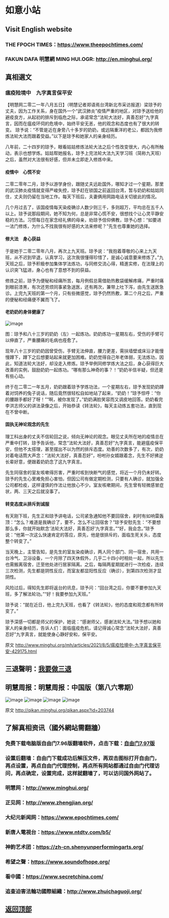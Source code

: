# 如意小站

## Visit English website

### THE FPOCH TIMES：https://www.theepochtimes.com/

### FAKUN DAFA 明慧網 MING HUI.OGR: http://en.minghui.org/

## 真相選文

### 瘟疫险境中　九字真言保平安

【明慧网二零二一年八月五日】（明慧记者郑语焉台湾新北市采访报道）梁琼予的丈夫，因为工作关系，身在国外一个“武汉肺炎”疫情严重的地区，对琼予送给他的避疫良方，从起初的排斥到临危之际，承诺常念“法轮大法好，真善忍好”九字真言，因而在瘟疫环伺的危境中，始终平安无恙，他的观念和态度也有了很大的转变。
琼予说：“不管是近在身旁八十多岁的奶奶，或远隔重洋的老公，都因为我修炼法轮大法而跟着受益。”以下是琼予和她家人的亲身经历。

八年前，二十四岁的琼予，眼看姑姑修炼法轮大法之后个性改变很大，内心有所触动，表示也想学炼。姑姑帮她报名，琼予上完法轮大法九天学习班（简称九天班）之后，虽然对大法很有好感，但并未立即走入修炼中来。

#### 疫情中　心慌不安

二零二零年二月，琼予以游学身份，跟随丈夫远赴国外，哪知才过一个星期，那里的武汉肺炎疫情就变得严峻失控，琼予赶在锁国之前返回台湾，暂与奶奶和姑姑同住，丈夫则仍留在当地工作。每天下班后，夫妻俩用网路电话关切彼此的情况。

几个月过去了，该国疫情每天染疫确诊人数少则三千，多则超万，平均总在五千人以上。琼予说那段期间，她不知为何，总是非常心慌不安，很想找个让心灵平静安稳的方法。习惯每日在家念经礼佛的母亲，劝琼予信仰佛教，琼予心想：“如要进一法门修炼，为什么不找我很有好感的大法来修呢？”先生也尊重她的选择。

#### 修大法　身心获益

于是她于二零二零年八月，再次上九天班。琼予说：“我抱着尊敬的心来上九天班，从不迟到早退，认真学习，这次我很懂得珍惜了，是诚心诚意要来修炼了。”九天班之后，琼予积极参加集体学法炼功，与同修交流心得，精進实修，在法理上的认识突飞猛进，身心也有了意想不到的获益。

修炼之前，琼予为便秘和经痛所苦，每月例假总需借助热敷袋缓解疼痛，严重时痛到眼前漆黑，有次还劳烦同事紧急送医，还有两次，兼带上吐下泻，由先生送医急诊。上完九天班的第一个月，只有些微感觉，琼予仍然热敷，第二个月之后，严重的便秘和经痛便不翼而飞了。

#### 老奶奶的身体健康了

![image](https://user-images.githubusercontent.com/79625284/128322646-777f2a3c-65b8-40c7-8ad1-43029edd5e2f.png)

图：琼予和八十三岁的奶奶（左）一起炼功。奶奶炼功一星期左右，受伤的手臂可以伸直了，严重腰痛的毛病也痊愈了。

现年八十三岁的奶奶因曾受伤，手臂无法伸直，腰力更差，需扶墙壁或床沿才能慢慢蹲下，蹲下之后想要站起来就更加困难。奶奶觉得自己年老体弱，无法炼功，因此，知道法轮大法好，却没走入修炼。琼予举例同修学炼大法之后，身心获得巨大改善的实例，鼓励奶奶一起炼功。“哪有那么神奇的事？！”奶奶半信半疑，但还是有些心动。

终于在二零二一年五月，奶奶跟着琼予学炼功法，一个星期左右，琼予发现奶奶蹲着对饲养的兔子说话，随后竟然很轻松自如地站了起来，“奶奶！”琼予惊呼：“你的腰跟手都好了呀！”“啊，被你发现了。”奶奶满脸笑容而又调皮地回答。奶奶看完李洪志师父的讲法录像之后，开始恭读《转法轮》，每天主动炼五套功法，直到现在不曾中断。

#### 固执无神论观念的先生

理工科出身的丈夫不信轮回之说，倾向无神论的观念。眼见丈夫所在地的疫情总在严重中打转，琼予告诉他，常念“法轮大法好，真善忍好”九字真言，能避瘟疫保平安，但他不太搭理，甚至摆出不以为然的排斥态度。劝善的次数多了，有次，奶奶对着电话筒大声念：“法轮大法好，真善忍好”，吩咐孙女婿跟着念，先生不好拂逆长辈好意，便跟着奶奶念了这九字真言。

先生同宿舍的室友咳嗽得厉害，严重时咳到快断气的感觉，将近一个月仍未好转。琼予的先生心里难免担心害怕，但因公司有做定期检测，只要有人确诊，就加强全公司都检疫，这样谨慎的作法让他放心不少。室友咳嗽期间，先生曾有轻微感冒症状，两、三天之后就没事了。

#### 转变态度从排斥到诚服

有天刚下班，先生正和琼予讲电话，公司紧急通知他不要回宿舍，刹时有如响雷轰顶：“怎么？难道是我确诊了，要不，怎么不让回宿舍？”琼予安慰先生：“不要想那么多，你就开始默念‘法轮大法好，真善忍好’九字真言。”“好，我会念。”琼予说：“他第一次这么快速肯定的答应，原先，他是很排斥的，面临生死关头，态度整个转变了。”

当天晚上，主管告知，是先生的室友染疫确诊，两人同个部门、同一宿舍，共用一台冷气、卫浴设备，一个月除了四天休假外，几乎二十四小时相处一起，所以先生也需搬离宿舍，迁至他处进行居家隔离。之后，每隔两星期就进行一次检疫，连续三次检测，先生都是阴性反应，而室友都显阳性反应（确诊），到第四次检测才显阴性。

风险过后，得知先生即将返台的讯息，琼予问：“回台湾之后，你要不要参加九天班，多了解法轮功。”“好！我要参加九天班。”

琼予说：“就在近日，他上完九天班，也看了《转法轮》，他的态度和观念都有所转变了。”

琼予深感一切都是师父的保护，她说：“感谢师父，感谢法轮大法。”琼予想以她和家人的亲身经历，告诉人们：面临瘟疫危机，请记得诚心常念“法轮大法好，真善忍好”九字真言，就能使身心静好安和，保平安。

原文 http://www.minghui.org/mh/articles/2021/8/5/瘟疫险境中-九字真言保平安-429175.html

## 三退聲明：[我要做三退](http://tuidang.ddns.net/)

## 明慧周报：明慧周报：中国版（第八六零期）

![image](https://user-images.githubusercontent.com/79625284/127630134-1e2a2506-aa7e-4c3c-b373-5c5bd7ec5ed3.png)
![image](https://user-images.githubusercontent.com/79625284/127630198-e1928214-b86c-4434-b6f3-796dcf9a3cc2.png)
![image](https://user-images.githubusercontent.com/79625284/127630239-a1cd6688-a3d3-4460-8f3b-f58b6d4c8916.png)
![image](https://user-images.githubusercontent.com/79625284/127630290-7440ce7f-4725-430d-baa2-1d22c154bd84.png)

原文 http://qikan.minghui.org/qikan.aspx?id=203744

## 了解真相资讯（國外網站需翻牆）

### 免费下载电脑版自由门7.96版翻墙软件，点击下载：[自由门7.97版](https://github.com/pinhe91/tuiguang/files/6839679/fg797r.zip)

### 设置后翻墙：自由门下载成功后解压文件，再双击图标打开自由门，再点设置，再点自由门代理控制，再点所有网站都通过自由门代理访问，再点确定，设置完成，这样就翻墙了，可以访问国外网站了。

### 明慧网：http://www.minghui.org/

### 正见网：http://www.zhengjian.org/

### 大纪元新闻网：https://www.epochtimes.com/

### 新唐人電視台：https://www.ntdtv.com/b5/

### 神韵艺术团：https://zh-cn.shenyunperformingarts.org/

### 希望之聲：https://www.soundofhope.org/

### 看中國：https://www.secretchina.com/

### 追查迫害法輪功國際組織：http://www.zhuichaguoji.org/

## [返回顶部](https://git.io/Js3EY)
